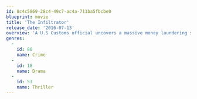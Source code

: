 ```yaml
---
id: 8c4c5869-28c4-49c7-ac4a-711ba5fbcbe0
blueprint: movie
title: 'The Infiltrator'
release_date: '2016-07-13'
overview: 'A U.S Customs official uncovers a massive money laundering scheme involving Pablo Escobar.'
genres:
  -
    id: 80
    name: Crime
  -
    id: 18
    name: Drama
  -
    id: 53
    name: Thriller
---
```

